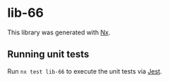 # lib-66

This library was generated with [Nx](https://nx.dev).

## Running unit tests

Run `nx test lib-66` to execute the unit tests via [Jest](https://jestjs.io).
